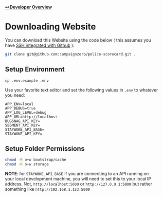 **[↤ Developer Overview](../README.md)**

Downloading Website
===

You can download this Website using the code below ( this assumes you have [SSH integrated with Github](https://help.github.com/articles/adding-a-new-ssh-key-to-your-github-account/) ):

```bash
git clone git@github.com:campaignzero/police-scorecard.git .
```

Setup Environment
---

```bash
cp .env.example .env
```

Use your favorite text editor and set the following values in `.env` to whatever you need:

```
APP_ENV=local
APP_DEBUG=true
APP_LOG_LEVEL=debug
APP_URL=http://localhost
BUGSNAG_API_KEY=
SEGMENT_API_KEY=
STAYWOKE_API_BASE=
STAYWOKE_API_KEY=
```

Setup Folder Permissions
---

```bash
chmod -R o+w bootstrap/cache
chmod -R o+w storage
```

__NOTE__: for `STAYWOKE_API_BASE` if you are connecting to an API running on your local development machine,
you will need to set this to your local IP address.  Not, `http://localhost:5000` or `http://127.0.0.1:5000` but rather
something like `http://192.168.1.123:5000`